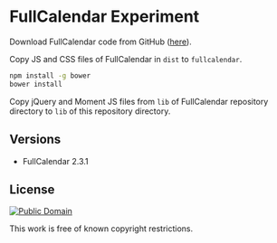 # FullCalendar Experiment

Download FullCalendar code from GitHub
([here](https://github.com/arshaw/fullcalendar)).

Copy JS and CSS files of FullCalendar in `dist` to `fullcalendar`.

```sh
npm install -g bower
bower install
```

Copy jQuery and Moment JS files from `lib` of FullCalendar repository directory
to `lib` of this repository directory.

## Versions

* FullCalendar 2.3.1

## License

[![Public Domain](http://i.creativecommons.org/p/mark/1.0/88x31.png)](http://creativecommons.org/publicdomain/mark/1.0/ "license")

This work is free of known copyright restrictions.
